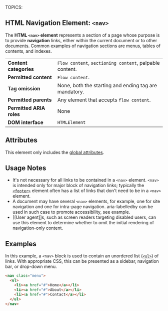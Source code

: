 TOPICS: <nav>

# HTML Navigation Element: `<nav>`

The **HTML `<nav>` element** represents a section of a page whose purpose is to provide **navigation**
links, either within the current document or to other documents. Common examples of navigation
sections are menus, tables of contents, and indexes.

|  |  |
| :-- | :-- |
| **Content categories** | `Flow content`, `sectioning content`, palpable content. |
| **Permitted content** | `Flow content`. |
| **Tag omission** | None, both the starting and ending tag are mandatory.|
| **Permitted parents** | Any element that accepts `flow content`.
| **Permitted ARIA roles** | None |
| **DOM interface** | `HTMLElement` |

## Attributes

This element only includes the [global attributes](/en/webfrontend/HTML_Global_Attributes).

## Usage Notes

- It's not necessary for all links to be contained in a `<nav>` element. `<nav>` is intended only
for major block of navigation links; typically the [`<footer>`](/en/webfrontend/<footer>) element
often has a list of links that don't need to be in a `<nav>` element.
- A document may have several `<nav>` elements, for example, one for site navigation and one for
intra-page navigation. aria-labelledby can be used in such case to promote accessibility, see example.
- [[User agent]]s, such as screen readers targeting disabled users, can use this element to determine
whether to omit the initial rendering of navigation-only content.

## Examples

In this example, a `<nav>` block is used to contain an unordered list
([`<ul>`](/en/webfrontend/<ul>)) of links.
With appropriate CSS, this can be presented as a sidebar, navigation bar, or drop-down menu.

```html
<nav class="menu">
  <ul>
    <li><a href="#">Home</a></li>
    <li><a href="#">About</a></li>
    <li><a href="#">Contact</a></li>
  </ul>
</nav>
```
